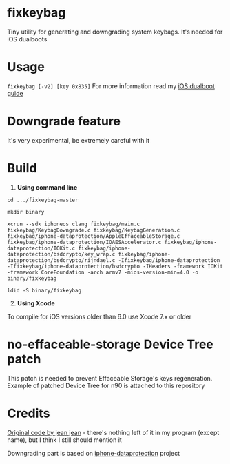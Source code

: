 # fixkeybag
Tiny utility for generating and downgrading system keybags. It's needed for iOS dualboots

# Usage
`fixkeybag [-v2] [key 0x835]`
For more information read my [iOS dualboot guide](https://nyansatan.github.io/dualboot/ios4dualboot.html)

# Downgrade feature
It's very experimental, be extremely careful with it

# Build
1. **Using command line**

`cd .../fixkeybag-master`

`mkdir binary`

`xcrun --sdk iphoneos clang fixkeybag/main.c fixkeybag/KeybagDowngrade.c fixkeybag/KeybagGeneration.c fixkeybag/iphone-dataprotection/AppleEffaceableStorage.c fixkeybag/iphone-dataprotection/IOAESAccelerator.c fixkeybag/iphone-dataprotection/IOKit.c fixkeybag/iphone-dataprotection/bsdcrypto/key_wrap.c fixkeybag/iphone-dataprotection/bsdcrypto/rijndael.c -Ifixkeybag/iphone-dataprotection -Ifixkeybag/iphone-dataprotection/bsdcrypto -IHeaders -framework IOKit -framework CoreFoundation -arch armv7 -mios-version-min=4.0 -o binary/fixkeybag`

`ldid -S binary/fixkeybag`

2. **Using Xcode**

To compile for iOS versions older than 6.0 use Xcode 7.x or older

# no-effaceable-storage Device Tree patch
This patch is needed to prevent Effaceable Storage's keys regeneration. Example of patched Device Tree for n90 is attached to this repository

# Credits
[Original code by jean jean](https://openjailbreak.org/projects/greenpois0n-current/repository/revisions/da30db3ab37289326e46c8c7417502e332dbdcd0) - there's nothing left of it in my program (except name), but I think I still should mention it

Downgrading part is based on [iphone-dataprotection](https://code.google.com/archive/p/iphone-dataprotection/) project
